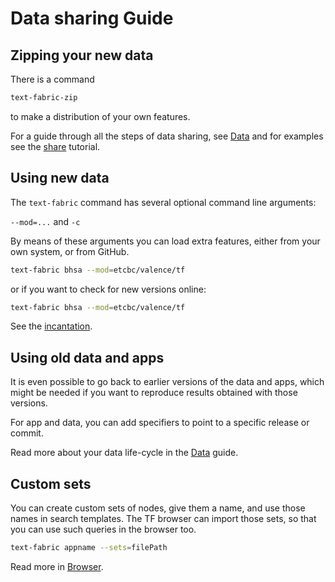 # Data sharing Guide

## Zipping your new data

There is a command

```sh
text-fabric-zip
```

to make a distribution of your own features.

For a guide through all the steps of data sharing, see [Data](../Api/Data.md)
and for examples see the
[share]({{tutnb}}/bhsa/share.ipynb)
tutorial.

## Using new data

The `text-fabric` command has several optional command line arguments: 

`--mod=...` and `-c`

By means of these arguments you can load extra features, either from your own
system, or from GitHub.

```sh
text-fabric bhsa --mod=etcbc/valence/tf
```

or if you want to check for new versions online:

```sh
text-fabric bhsa --mod=etcbc/valence/tf
```

See the [incantation](../Api/App.md#incantation).

## Using old data and apps

It is even possible to go back to earlier versions of the data and apps,
which might be needed if you want to reproduce results obtained with
those versions.

For app and data, you can add specifiers to point to a specific
release or commit.

Read more about your data life-cycle in the [Data](../Api/Data.md) guide.

## Custom sets

You can create custom sets of nodes, give them a name, and use those names
in search templates. 
The TF browser can import those sets, so that you can use such queries in the browser too.

```sh
text-fabric appname --sets=filePath
```

Read more in [Browser](Browser.md#custom-sets).
